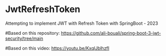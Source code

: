 # JwtRefreshToken
Attempting to implement JWT with Refresh Token with SpringBoot - 2023

#Based on this repository:
https://github.com/ali-bouali/spring-boot-3-jwt-security/tree/main


#Based on this video:
https://youtu.be/KxqlJblhzfI
